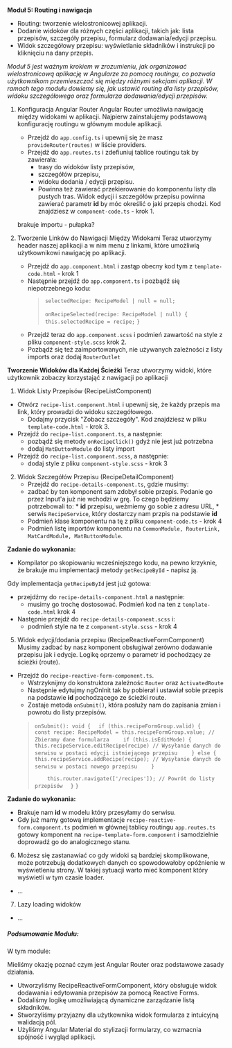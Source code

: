 **Moduł 5: Routing i nawigacja**
* Routing: tworzenie wielostronicowej aplikacji.
* Dodanie widoków dla różnych części aplikacji, takich jak: lista przepisów, szczegóły przepisu, formularz dodawania/edycji przepisu.
* Widok szczegółowy przepisu: wyświetlanie składników i instrukcji po kliknięciu na dany przepis.
  
_Moduł 5 jest ważnym krokiem w zrozumieniu, jak organizować wielostronicową aplikację w Angularze za pomocą routingu, co pozwala użytkownikom przemieszczać się między różnymi sekcjami aplikacji._
_W ramach tego modułu dowiemy się, jak ustawić routing dla listy przepisów, widoku szczegółowego oraz formularza dodawania/edycji przepisów._


1. Konfiguracja Angular Router
  Angular Router umożliwia nawigację między widokami w aplikacji. Najpierw zainstalujemy podstawową konfigurację routingu w głównym module aplikacji.

   * Przejdź do `app.config.ts` i upewnij się że masz `provideRouter(routes)` w liście providers.
   * Przejdź do `app.routes.ts` i zdefiuniuj tablice routingu tak by zawierała:
     * trasy do widoków listy przepisów,
     * szczegółów przepisu,
     * widoku dodania / edycji przepisu. 
     * Powinna też zawierać przekierowanie do komponentu listy dla pustych tras.
   Widok edycji i szczegółów przepisu powinna zawierać parametr **id** by móc określić o jaki przepis chodzi.
   Kod znajdziesz w `component-code.ts` - krok 1.


   brakuje importu - pułapka?



2. Tworzenie Linków do Nawigacji Między Widokami
   Teraz utworzymy header naszej aplikacji a w nim menu z linkami, które umożliwią użytkownikowi nawigację po aplikacji.

    * Przejdź do `app.component.html` i zastąp obecny kod tym z `template-code.html` - krok 1
    * Następnie przejdź do `app.component.ts` i pozbądź się niepotrzebnego kodu:
        > `selectedRecipe: RecipeModel | null = null;`
        >
        > `onRecipeSelected(recipe: RecipeModel | null) {`
        > `  this.selectedRecipe = recipe;`
        > `}`
    * Przejdź teraz do `app.component.scss` i podmień zawartość na style z pliku `component-style.scss` krok 2.
    * Pozbądź się też zaimportowanych, nie używanych zależności z listy imports oraz dodaj `RouterOutlet`


**Tworzenie Widoków dla Każdej Ścieżki**
Teraz utworzymy widoki, które użytkownik zobaczy korzystająć z nawigacji po aplikacji

1. Widok Listy Przepisów (RecipeListComponent)
  * Otwórz `recipe-list.component.html` i upewnij się, że każdy przepis ma link, który prowadzi do widoku szczegółowego.
    * Dodajmy przycisk "Zobacz szczegóły".
      Kod znajdziesz w pliku `template-code.html` - krok 3.
  * Przejdź do `recipe-list.component.ts`, a następnie:
    * pozbądź się metody `onRecipeClick()` gdyż nie jest już potrzebna
    * dodaj `MatButtonModule` do listy import 
  * Przejdź do `recipe-list.component.scss`, a następnie:
    * dodaj style z pliku `component-style.scss` - krok 3

2. Widok Szczegółów Przepisu (RecipeDetailComponent)
   * Przejdź do `recipe-details-component.ts`, gdzie musimy:
    * zadbać by ten komponent sam zdobył sobie przepis. 
        Podanie go przez Input'a już nie wchodzi w grę.
        To czego będziemy potrzebowali to:
          * **id** przepisu, weźmiemy go sobie z adresu URL,
          * serwis `RecipeService`, który dostarczy nam przpis na podstawie **id**
    * Podmień klase komponentu na tę z pliku `component-code.ts` - krok 4
    * Podmień listę importów komponentu na `CommonModule, RouterLink, MatCardModule, MatButtonModule`.

**Zadanie do wykonania:**
  * Kompilator po skopiowaniu wcześniejszego kodu, na pewno krzyknie, że brakuje mu implementacji metody `getRecipeById` - napisz ją.

  Gdy implementacja `getRecipeById` jest już gotowa:
   * przejdźmy do `recipe-details-component.html` a następnie:
     * musimy go trochę dostosować. Podmień kod na ten z `template-code.html` krok 4
   * Następnie przejdź do `recipe-details-component.scss` i:
     * podmień style na te z `component-style.scss` - krok 4

5. Widok edycji/dodania przepisu (RecipeReactiveFormComponent)
  Musimy zadbać by nasz komponent obsługiwał zerówno dodawanie przepisu jak i edycje.
  Logikę oprzemy o parametr id pochodzący ze ścieżki (route).

  * Przejdź do `recipe-reactive-form-component.ts`.
    * Wstrzyknijmy do konstruktora zależnośc  `Router` oraz `ActivatedRoute`
    * Następnie edytujmy ngOnInit tak by pobierał i ustawiał sobie przepis na podstawie **id** pochodzącego ze ścieżki route.
    * Zostaje metoda `onSubmit()`, która posłuży nam do zapisania zmian i powrotu do listy przepisów.
    > `onSubmit(): void {`
    > `  if (this.recipeFormGroup.valid) {`
    > `    const recipe: RecipeModel = this.recipeFormGroup.value; // Zbieramy dane formularza`
    > `    if (this.isEditMode) {`
    > `      this.recipeService.editRecipe(recipe) // Wysyłanie danych do serwisu w postaci edycji istniejącego przepisu`
    > `    } else {`
    > `    this.recipeService.addRecipe(recipe); // Wysyłanie danych do serwisu w postaci nowego przepisu`
    > `    }`
    > 
    > `    this.router.navigate(['/recipes']); // Powrót do listy przepisów`
    > `  }`
    > `}`


**Zadanie do wykonania:**
  * Brakuje nam **id** w modelu który przesyłamy do serwisu.
  * Gdy już mamy gotową implementacje `recipe-reactive-form.component.ts` podmień w głównej tablicy routingu
    `app.routes.ts` gotowy komponent na `recipe-template-form.component` i samodzielnie doprowadź go do analogicznego stanu.



6. Możesz się zastanawiać co gdy widoki są bardziej skomplikowane, może potrzebują dodatkowych danych co spowodowałoby opóźnienie w wyświetleniu strony. W takiej sytuacji warto mieć komponent który wyświetli w tym czasie loader.
  * ...

7. Lazy loading widoków
  * ...

##### Podsumowanie Modułu:
W tym module:

Mieliśmy okazję poznać czym jest Angular Router oraz podstawowe zasady działania.
* Utworzyliśmy RecipeReactiveFormComponent, który obsługuje widok dodawania i edytowania przepisów za pomocą Reactive Forms.
* Dodaliśmy logikę umożliwiającą dynamiczne zarządzanie listą składników.
* Stworzyliśmy przyjazny dla użytkownika widok formularza z intuicyjną walidacją pól.
* Użyliśmy Angular Material do stylizacji formularzy, co wzmacnia spójność i wygląd aplikacji.